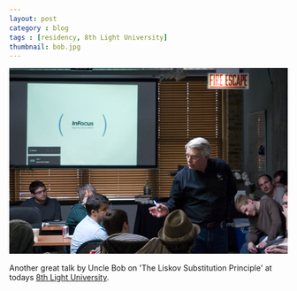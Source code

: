 ```yaml
---
layout: post
category : blog
tags : [residency, 8th Light University]
thumbnail: bob.jpg
---
```

<img class="m_post_image" src="/images/uncle_bob.png" alt="Uncle Bob" />
<p>Another great talk by Uncle Bob on 'The Liskov Substitution Principle' at todays <a href="http://university.8thlight.com">8th Light University</a>.</p>

